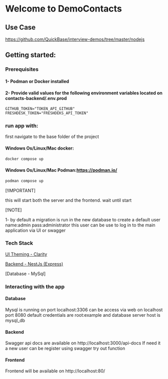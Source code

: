 # 

# Welcome to DemoContacts
## Use Case
https://github.com/QuickBase/interview-demos/tree/master/nodejs

## Getting started:
### Prerequisites
#### 1- Podman or Docker installed
#### 2- Provide valid values for the following environment variables located on contacts-backend/.env.prod  
    GITHUB_TOKEN="TOKEN_API_GITHUB"
    FRESHDESK_TOKEN="FRESHDEKS_API_TOKEN"

### run app  with:
first navigate to the base folder of the project 
#### Windows Os/Linux/Mac docker:
```bash
docker compose up
```
#### Windows Os/Linux/Mac Podman:https://podman.io/
```bash
podman compose up
```

[!IMPORTANT]

this will start both the server and the frontend. wait until  start

[!NOTE]

1- by default a migration is run in the new database to create a default user name:admin pass:administrator this user can be use to log in to the main application via UI or swagger

### Tech Stack

[UI Theming - Clarity ](https://clarity.design/)

[Backend - NestJs (Express) ](https://docs.nestjs.com/)

[Database - MySql]

### Interacting with the app

#### Database
Mysql is running on port localhost:3306 can be access via web on localhost port 8080 default credentials are root:example and database server host is mysql_db

#### Backend
Swagger api docs are available on http://localhost:3000/api-docs
If need it a new user can be register using swagger try out function

#### Frontend
Frontend will be available on http://localhost:80/
